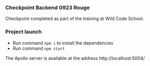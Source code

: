 ### Checkpoint Backend 0923 Rouge

Checkpoint completed as part of the training at Wild Code School.

### Project launch

- Run command `npm i` to install the dependencies
- Run command `npm start`

The Apollo server is available at the address http://localhost:5004/
